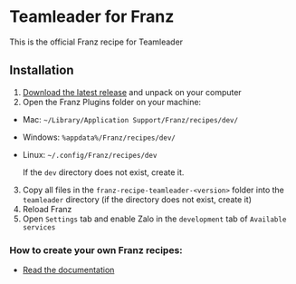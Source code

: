 # Teamleader for Franz
This is the official Franz recipe for Teamleader

## Installation
1. [Download the latest release](https://github.com/marcwestermann/franz-recipe-teamleader/releases) and unpack on your computer
2. Open the Franz Plugins folder on your machine:
  * Mac: `~/Library/Application Support/Franz/recipes/dev/`
  * Windows: `%appdata%/Franz/recipes/dev/`
  * Linux: `~/.config/Franz/recipes/dev`
  
    If the `dev` directory does not exist, create it.
  
3. Copy all files in the `franz-recipe-teamleader-<version>` folder into the `teamleader` directory (if the directory does not exist, create it)
4. Reload Franz
5. Open `Settings` tab and enable Zalo in the `development` tab of `Available services`

### How to create your own Franz recipes:
* [Read the documentation](https://github.com/meetfranz/plugins)


